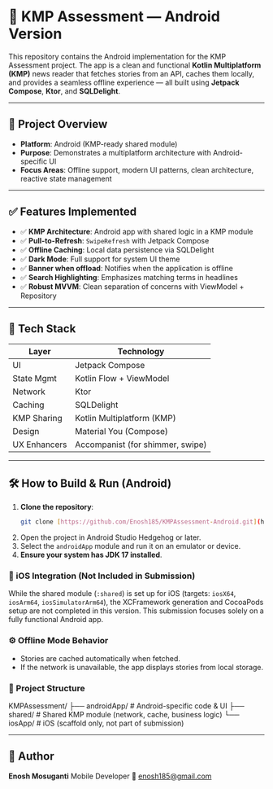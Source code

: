 # 📰 KMP Assessment — Android Version

This repository contains the Android implementation for the KMP Assessment project. The app is a clean and functional **Kotlin Multiplatform (KMP)** news reader that fetches stories from an API, caches them locally, and provides a seamless offline experience — all built using **Jetpack Compose**, **Ktor**, and **SQLDelight**.

---

## 🚀 Project Overview

- **Platform**: Android (KMP-ready shared module)
- **Purpose**: Demonstrates a multiplatform architecture with Android-specific UI
- **Focus Areas**: Offline support, modern UI patterns, clean architecture, reactive state management

---

## ✅ Features Implemented

- ✅ **KMP Architecture**: Android app with shared logic in a KMP module
- ✅ **Pull-to-Refresh**: `SwipeRefresh` with Jetpack Compose
- ✅ **Offline Caching**: Local data persistence via SQLDelight
- ✅ **Dark Mode**: Full support for system UI theme
- ✅ **Banner when offload**: Notifies when the application is offline
- ✅ **Search Highlighting**: Emphasizes matching terms in headlines
- ✅ **Robust MVVM**: Clean separation of concerns with ViewModel + Repository

---

## 🧱 Tech Stack

| Layer           | Technology                      |
|-----------------|---------------------------------|
| UI              | Jetpack Compose                 |
| State Mgmt      | Kotlin Flow + ViewModel         |
| Network         | Ktor                            |
| Caching         | SQLDelight                      |
| KMP Sharing     | Kotlin Multiplatform (KMP)      |
| Design          | Material You (Compose)          |
| UX Enhancers    | Accompanist (for shimmer, swipe)|

---

## 🛠️ How to Build & Run (Android)

1.  **Clone the repository**:
    ```bash
    git clone [https://github.com/Enosh185/KMPAssessment-Android.git](https://github.com/Enosh185/KMPAssessment-Android.git)
    ```
2.  Open the project in Android Studio Hedgehog or later.
3.  Select the `androidApp` module and run it on an emulator or device.
4.  **Ensure your system has JDK 17 installed**.

### 🧪 iOS Integration (Not Included in Submission)

While the shared module (`:shared`) is set up for iOS (targets: `iosX64`, `iosArm64`, `iosSimulatorArm64`), the XCFramework generation and CocoaPods setup are not completed in this version. This submission focuses solely on a fully functional Android app.

### ⚙️ Offline Mode Behavior

* Stories are cached automatically when fetched.
* If the network is unavailable, the app displays stories from local storage.

### 📁 Project Structure
KMPAssessment/
├── androidApp/          # Android-specific code & UI
├── shared/              # Shared KMP module (network, cache, business logic)
└── iosApp/              # iOS (scaffold only, not part of submission)


---

## 👤 Author

**Enosh Mosuganti**
Mobile Developer
📧 enosh185@gmail.com
